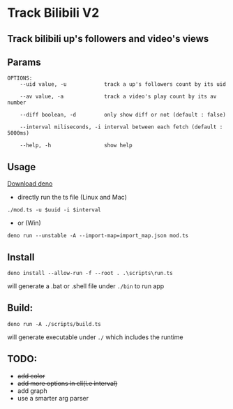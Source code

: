 # Track Bilibili V2

## Track bilibili up's followers and video's views

## Params

```shell
OPTIONS:
    --uid value, -u            track a up's followers count by its uid

    --av value, -a             track a video's play count by its av number

    --diff boolean, -d         only show diff or not (default : false)

    --interval miliseconds, -i interval between each fetch (default : 5000ms)

    --help, -h                 show help
```

## Usage

[Download deno](https://deno.land/)

- directly run the ts file (Linux and Mac)

```shell
./mod.ts -u $uuid -i $interval
```

- or (Win)

```shell
deno run --unstable -A --import-map=import_map.json mod.ts
```

## Install

```shell
deno install --allow-run -f --root . .\scripts\run.ts
```

will generate a .bat or .shell file under `./bin` to run app

## Build:

```shell
deno run -A ./scripts/build.ts
```

will generate executable under `./` which includes the runtime

## TODO:

- ~~add color~~
- ~~add more options in cli(i.e interval)~~
- add graph
- use a smarter arg parser
